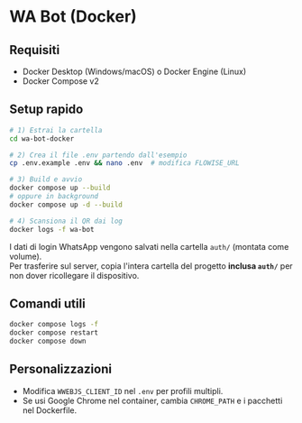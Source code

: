 # WA Bot (Docker)

## Requisiti
- Docker Desktop (Windows/macOS) o Docker Engine (Linux)
- Docker Compose v2

## Setup rapido
```bash
# 1) Estrai la cartella
cd wa-bot-docker

# 2) Crea il file .env partendo dall'esempio
cp .env.example .env && nano .env  # modifica FLOWISE_URL

# 3) Build e avvio
docker compose up --build
# oppure in background
docker compose up -d --build

# 4) Scansiona il QR dai log
docker logs -f wa-bot
```

I dati di login WhatsApp vengono salvati nella cartella `auth/` (montata come volume).  
Per trasferire sul server, copia l'intera cartella del progetto **inclusa `auth/`** per non dover ricollegare il dispositivo.

## Comandi utili
```bash
docker compose logs -f
docker compose restart
docker compose down
```

## Personalizzazioni
- Modifica `WWEBJS_CLIENT_ID` nel `.env` per profili multipli.
- Se usi Google Chrome nel container, cambia `CHROME_PATH` e i pacchetti nel Dockerfile.
```)

